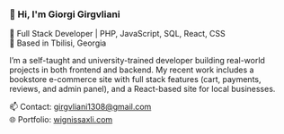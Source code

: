 ### 👋 Hi, I'm Giorgi Girgvliani  
🚀 Full Stack Developer | PHP, JavaScript, SQL, React, CSS  
📍 Based in Tbilisi, Georgia  

I’m a self-taught and university-trained developer building real-world projects in both frontend and backend. My recent work includes a bookstore e-commerce site with full stack features (cart, payments, reviews, and admin panel), and a React-based site for local businesses.

📫 Contact: girgvliani1308@gmail.com  
🌐 Portfolio: [wignissaxli.com](https://wignissaxli.com)
